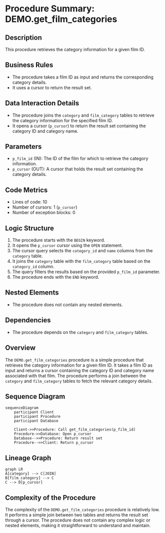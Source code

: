 # Procedure Summary: DEMO.get_film_categories

## Description
This procedure retrieves the category information for a given film ID.

## Business Rules
- The procedure takes a film ID as input and returns the corresponding category details.
- It uses a cursor to return the result set.

## Data Interaction Details
- The procedure joins the `category` and `film_category` tables to retrieve the category information for the specified film ID.
- It opens a cursor (`p_cursor`) to return the result set containing the category ID and category name.

## Parameters
- `p_film_id` (IN): The ID of the film for which to retrieve the category information.
- `p_cursor` (OUT): A cursor that holds the result set containing the category details.

## Code Metrics
- Lines of code: 10
- Number of cursors: 1 (`p_cursor`)
- Number of exception blocks: 0

## Logic Structure
1. The procedure starts with the `BEGIN` keyword.
2. It opens the `p_cursor` cursor using the `OPEN` statement.
3. The cursor query selects the `category_id` and `name` columns from the `category` table.
4. It joins the `category` table with the `film_category` table based on the `category_id` column.
5. The query filters the results based on the provided `p_film_id` parameter.
6. The procedure ends with the `END` keyword.

## Nested Elements
- The procedure does not contain any nested elements.

## Dependencies
- The procedure depends on the `category` and `film_category` tables.

## Overview
The `DEMO.get_film_categories` procedure is a simple procedure that retrieves the category information for a given film ID. It takes a film ID as input and returns a cursor containing the category ID and category name associated with that film. The procedure performs a join between the `category` and `film_category` tables to fetch the relevant category details.

## Sequence Diagram
```mermaid
sequenceDiagram
    participant Client
    participant Procedure
    participant Database

    Client->>Procedure: Call get_film_categories(p_film_id)
    Procedure->>Database: Open p_cursor
    Database-->>Procedure: Return result set
    Procedure-->>Client: Return p_cursor
```

## Lineage Graph
```mermaid
graph LR
A[category] --> C[JOIN]
B[film_category] --> C
C --> D[p_cursor]
```

## Complexity of the Procedure
The complexity of the `DEMO.get_film_categories` procedure is relatively low. It performs a simple join between two tables and returns the result set through a cursor. The procedure does not contain any complex logic or nested elements, making it straightforward to understand and maintain.